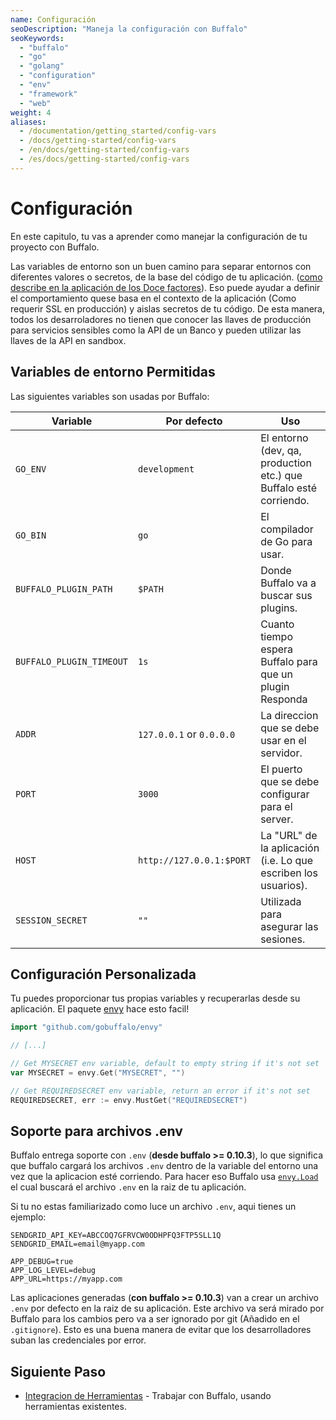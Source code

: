 ```yaml
---
name: Configuración
seoDescription: "Maneja la configuración con Buffalo"
seoKeywords:
  - "buffalo"
  - "go"
  - "golang"
  - "configuration"
  - "env"
  - "framework"
  - "web"
weight: 4
aliases:
  - /documentation/getting_started/config-vars
  - /docs/getting-started/config-vars
  - /en/docs/getting-started/config-vars
  - /es/docs/getting-started/config-vars
---
```


# Configuración

En este capitulo, tu vas a aprender como manejar la configuración de tu proyecto con Buffalo.

Las variables de entorno son un buen camino para separar entornos con diferentes valores o secretos, de la base del código de tu aplicación. ([como describe en la aplicación de los Doce factores](https://12factor.net/config)). Eso puede ayudar a definir el comportamiento quese basa en el contexto de la aplicación (Como requerir SSL en producción) y aislas secretos de tu código. De esta manera, todos los desarroladores no tienen que conocer las llaves de producción para servicios sensibles como la API de un Banco y pueden utilizar las llaves de la API en sandbox.

## Variables de entorno Permitidas

Las siguientes variables son usadas por Buffalo:

| Variable                 | Por defecto                  | Uso                                                                |
| ---                      | ---                          | ---                                                                |
| `GO_ENV`                 | `development`                | El entorno (dev, qa, production etc.) que Buffalo esté corriendo.  |
| `GO_BIN`                 | `go`                         | El compilador de Go para usar.                                     |
| `BUFFALO_PLUGIN_PATH`    | `$PATH`                      | Donde Buffalo va a buscar sus plugins.                             |
| `BUFFALO_PLUGIN_TIMEOUT` | `1s`                         | Cuanto tiempo espera Buffalo para que un plugin Responda           |
| `ADDR`                   | `127.0.0.1` or `0.0.0.0`     | La direccion que se debe usar en el servidor.                      |
| `PORT`                   | `3000`                       | El puerto que se debe configurar para el server.                   |
| `HOST`                   | `http://127.0.0.1:$PORT`     | La "URL" de la aplicación (i.e. Lo que escriben los usuarios).     |
| `SESSION_SECRET`         | `""`                         | Utilizada para asegurar las sesiones.                              |

## Configuración Personalizada

Tu puedes proporcionar tus propias variables y recuperarlas desde su aplicación. El paquete [envy](https://github.com/gobuffalo/envy) hace esto facil!

```go
import "github.com/gobuffalo/envy"

// [...]

// Get MYSECRET env variable, default to empty string if it's not set
var MYSECRET = envy.Get("MYSECRET", "")

// Get REQUIREDSECRET env variable, return an error if it's not set
REQUIREDSECRET, err := envy.MustGet("REQUIREDSECRET")
```

## Soporte para archivos .env

<!--%= sinceVersion("0.10.3") %-->

Buffalo entrega soporte con `.env` (**desde buffalo >= 0.10.3**), lo que significa que buffalo cargará los archivos `.env` dentro de la variable del entorno una vez que la aplicacion esté corriendo. Para hacer eso Buffalo usa [`envy.Load`](https://github.com/gobuffalo/envy/blob/e613c80275b86293880eddeb27417c9a7c670ff3/envy.go#L53) el cual buscará el archivo `.env` en la raiz de tu aplicación.

Si tu no estas familiarizado como luce un archivo `.env`, aqui tienes un ejemplo:

```text
SENDGRID_API_KEY=ABCCOQ7GFRVCW0ODHPFQ3FTP5SLL1Q
SENDGRID_EMAIL=email@myapp.com

APP_DEBUG=true
APP_LOG_LEVEL=debug
APP_URL=https://myapp.com
```

Las aplicaciones generadas (**con buffalo >= 0.10.3**) van a crear un archivo `.env` por defecto en la raiz de su aplicación. Este archivo va será mirado por Buffalo para los cambios pero va a ser ignorado por git (Añadido en el `.gitignore`). Esto es una buena manera de evitar que los desarrolladores suban las credenciales por error.

## Siguiente Paso

* [Integracion de Herramientas](/es/documentation/getting_started/integrations) - Trabajar con Buffalo, usando herramientas existentes.
